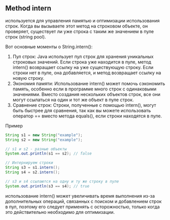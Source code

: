 


## Method intern

используется для управления памятью и оптимизации использования строк. 
Когда вы вызываете этот метод на строковом объекте, он проверяет, 
существует ли уже строка с таким же значением в пуле строк (string pool).

Вот основные моменты о String.intern():

1. Пул строк: Java использует пул строк для хранения уникальных строковых значений. 
Если строка уже находится в пуле, метод intern() возвращает ссылку на уже существующую строку. 
Если строки нет в пуле, она добавляется, и метод возвращает ссылку на новую строку.
2. Экономия памяти: Использование intern() может помочь сэкономить память, 
особенно если в программе много строк с одинаковыми значениями. 
Вместо создания нескольких объектов строк, все они могут ссылаться на один и тот же объект в пуле строк.
3. Сравнение строк: Строки, полученные с помощью intern(), могут быть быстрее для сравнения, 
так как вы можете использовать оператор == вместо метода equals(), если строки находятся в пуле.

Пример 
```java
String s1 = new String("example");
String s2 = new String("example");

// s1 и s2 - разные объекты
System.out.println(s1 == s2); // false

// Интернируем строки
String s3 = s1.intern();
String s4 = s2.intern();

// s3 и s4 ссылаются на одну и ту же строку в пуле
System.out.println(s3 == s4); // true
```

использование intern() может увеличивать время выполнения из-за дополнительных операций,
связанных с поиском и добавлением строк в пул, поэтому его следует применять с осторожностью, 
только когда это действительно необходимо для оптимизации.




















